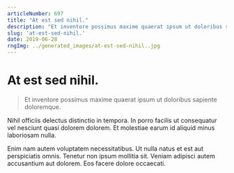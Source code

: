 ```yaml
---
articleNumber: 697
title: "At est sed nihil."
description: "Et inventore possimus maxime quaerat ipsum ut doloribus sapiente doloremque."
slug: 'at-est-sed-nihil.'
date: 2019-06-28
rngImg: ../generated_images/at-est-sed-nihil..jpg
---
```


# At est sed nihil.

> Et inventore possimus maxime quaerat ipsum ut doloribus sapiente doloremque.

Nihil officiis delectus distinctio in tempora. In porro facilis ut consequatur vel nesciunt quasi dolorem dolorem. Et molestiae earum id aliquid minus laboriosam nulla.
 Enim nam autem voluptatem necessitatibus. Ut nulla natus et est aut perspiciatis omnis. Tenetur non ipsum mollitia sit. Veniam adipisci autem accusantium aut dolorem. Eos facere dolore occaecati.
